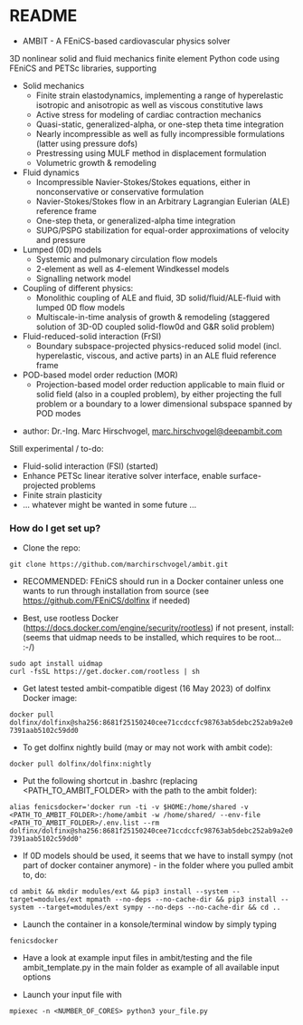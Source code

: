 # README #

* AMBIT - A FEniCS-based cardiovascular physics solver

3D nonlinear solid and fluid mechanics finite element Python code using FEniCS and PETSc libraries, supporting

* Solid mechanics
  - Finite strain elastodynamics, implementing a range of hyperelastic isotropic and anisotropic as well as viscous constitutive laws
  - Active stress for modeling of cardiac contraction mechanics
  - Quasi-static, generalized-alpha, or one-step theta time integration
  - Nearly incompressible as well as fully incompressible formulations (latter using pressure dofs)
  - Prestressing using MULF method in displacement formulation
  - Volumetric growth & remodeling
* Fluid dynamics
  - Incompressible Navier-Stokes/Stokes equations, either in nonconservative or conservative formulation
  - Navier-Stokes/Stokes flow in an Arbitrary Lagrangian Eulerian (ALE) reference frame
  - One-step theta, or generalized-alpha time integration
  - SUPG/PSPG stabilization for equal-order approximations of velocity and pressure
* Lumped (0D) models
  - Systemic and pulmonary circulation flow models
  - 2-element as well as 4-element Windkessel models
  - Signalling network model
* Coupling of different physics:
  - Monolithic coupling of ALE and fluid, 3D solid/fluid/ALE-fluid with lumped 0D flow models
  - Multiscale-in-time analysis of growth & remodeling (staggered solution of 3D-0D coupled solid-flow0d and G&R solid problem)
* Fluid-reduced-solid interaction (FrSI)
  - Boundary subspace-projected physics-reduced solid model (incl. hyperelastic, viscous, and active parts) in an ALE fluid reference frame
* POD-based model order reduction (MOR)
  - Projection-based model order reduction applicable to main fluid or solid field (also in a coupled problem), by either projecting
    the full problem or a boundary to a lower dimensional subspace spanned by POD modes

- author: Dr.-Ing. Marc Hirschvogel, marc.hirschvogel@deepambit.com

Still experimental / to-do:

- Fluid-solid interaction (FSI) (started)
- Enhance PETSc linear iterative solver interface, enable surface-projected problems
- Finite strain plasticity
- ... whatever might be wanted in some future ...


### How do I get set up? ###

* Clone the repo:

``git clone https://github.com/marchirschvogel/ambit.git``

* RECOMMENDED: FEniCS should run in a Docker container unless one wants to run through installation from source (see https://github.com/FEniCS/dolfinx if needed)

* Best, use rootless Docker (https://docs.docker.com/engine/security/rootless)
if not present, install: (seems that uidmap needs to be installed, which requires to be root... :-/)

``sudo apt install uidmap``\
``curl -fsSL https://get.docker.com/rootless | sh``

* Get latest tested ambit-compatible digest (16 May 2023) of dolfinx Docker image:

``docker pull dolfinx/dolfinx@sha256:8681f25150240cee71ccdccfc98763ab5debc252ab9a2e07391aab5102c59dd0``

* To get dolfinx nightly build (may or may not work with ambit code):

``docker pull dolfinx/dolfinx:nightly``

* Put the following shortcut in .bashrc (replacing <PATH_TO_AMBIT_FOLDER> with the path to the ambit folder):

``alias fenicsdocker='docker run -ti -v $HOME:/home/shared -v <PATH_TO_AMBIT_FOLDER>:/home/ambit -w /home/shared/ --env-file <PATH_TO_AMBIT_FOLDER>/.env.list --rm dolfinx/dolfinx@sha256:8681f25150240cee71ccdccfc98763ab5debc252ab9a2e07391aab5102c59dd0'``

* If 0D models should be used, it seems that we have to install sympy (not part of docker container anymore) - in the folder where you pulled ambit to, do:

``cd ambit && mkdir modules/ext && pip3 install --system --target=modules/ext mpmath --no-deps --no-cache-dir && pip3 install --system --target=modules/ext sympy --no-deps --no-cache-dir && cd ..``

* Launch the container in a konsole/terminal window by simply typing

``fenicsdocker``

* Have a look at example input files in ambit/testing and the file ambit_template.py in the main folder as example of all available input options

* Launch your input file with

``mpiexec -n <NUMBER_OF_CORES> python3 your_file.py``
